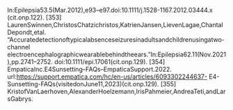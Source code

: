 In:Epilepsia53.5(Mar.2012),e93–e97.doi:10.1111/j.1528-1167.2012.03444.x
(cit.onp.122).
[353] LaurenSwinnen,ChristosChatzichristos,KatrienJansen,LievenLagae,ChantalDepondt,etal.
“Accuratedetectionoftypicalabsenceseizuresinadultsandchildrenusingatwo-channel
electroencephalographicwearablebehindtheears.”In:Epilepsia62.11(Nov.2021),pp.2741–2752.
doi:10.1111/epi.17061(cit.onp.129).
[354] EmpaticaInc.E4Sunsetting–FAQs–EmpaticaSupport.2022.
url:https://support.empatica.com/hc/en-us/articles/6093302244637-
E4-Sunsetting-FAQs(visitedonJune11,2023)(cit.onp.129).
[355] KristofVanLaerhoven,AlexanderHoelzemann,IrisPahmeier,AndreaTeti,andLarsGabrys.